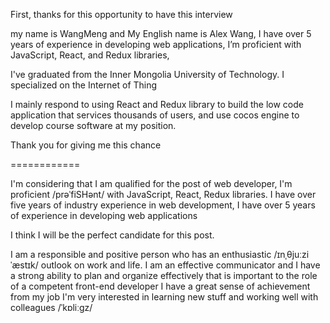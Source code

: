 First, thanks for this opportunity to have this interview

my name is WangMeng and My English name is Alex Wang,
I have over 5 years of experience in developing web applications, I’m proficient with JavaScript, React, and Redux libraries,

I've graduated from the Inner Mongolia University of Technology. I specialized on the Internet of Thing

I mainly respond to using React and Redux library to build the low code application that services thousands of users, and use cocos engine to develop course software at my position.

Thank you for giving me this chance

============

I'm considering that I am qualified for the post of web developer, I'm proficient /prəˈfiSHənt/ with JavaScript, React, Redux libraries.
I have over five years of industry experience in web development,
I have over 5 years of experience in developing web applications

I think I will be the perfect candidate for this post.

I am a responsible and positive person who has an enthusiastic /ɪnˌθjuːziˈæstɪk/ outlook on work and life.
I am an effective communicator and I have a strong ability to plan and organize effectively that is important to the role of a competent front-end developer
I have a great sense of achievement from my job
I'm very interested in learning new stuff and working well with colleagues /ˈkɒliːɡz/
